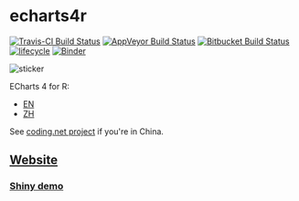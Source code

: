 # echarts4r

[![Travis-CI Build Status](https://travis-ci.org/JohnCoene/echarts4r.svg?branch=master)](https://travis-ci.org/JohnCoene/echarts4r) [![AppVeyor Build Status](https://ci.appveyor.com/api/projects/status/github/JohnCoene/echarts4r?branch=master&svg=true)](https://ci.appveyor.com/project/JohnCoene/echarts4r) [![Bitbucket Build Status](https://img.shields.io/bitbucket/pipelines/JohnCoene/echarts4r.svg)](https://bitbucket.org/JohnCoene/echarts4r) [![lifecycle](https://img.shields.io/badge/lifecycle-maturing-blue.svg)](https://www.tidyverse.org/lifecycle/#maturing) [![Binder](http://mybinder.org/badge.svg)](https://mybinder.org/v2/gh/JohnCoene/echarts4r/master)

![sticker](https://raw.githubusercontent.com/JohnCoene/echarts4r/master/man/figures/logo.png)

ECharts 4 for R:

* [EN](https://ecomfe.github.io/echarts-doc/public/en/index.html)
* [ZH](http://echarts.baidu.com/index.html)

See [coding.net project](http://coding.net/u/JohnCoene/p/echarts4r/git?public=true) if you're in China.

## [Website](http://echarts4r.john-coene.com)
### [Shiny demo](http://shiny.john-coene.com/echarts4rShiny/)
